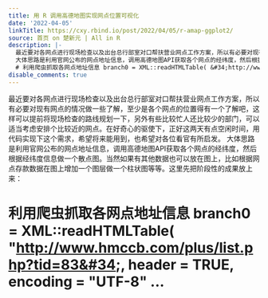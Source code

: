 ```yaml
---
title: 用 R 调用高德地图实现网点位置可视化
date: '2022-04-05'
linkTitle: https://cxy.rbind.io/post/2022/04/05/r-amap-ggplot2/
source: 首页 on 楚新元 | All in R
description: |-
  最近要对各网点进行现场检查以及出台总行部室对口帮扶营业网点工作方案，所以有必要对现有网点的情况做一些了解，至少是各个网点的位置得有一个了解吧，这样可以提前将现场检查的路线规划一下，另外有些比较忙人还比较少的部门，可以适当考虑安排个比较近的网点。在好奇心的驱使下，正好这两天有点空闲时间，用代码实现下这个需求，希望将来能用到，也希望对各位看官有所启发。
  大体思路是利用官网公布的网点地址信息，调用高德地图API获取各个网点的经纬度，然后根据经纬度信息做一个散点图。当然如果有其他数据也可以放在图上，比如根据网点存款数据在图上增加一个图层做一个柱状图等等。这里先把阶段性的成果放上来：
  # 利用爬虫抓取各网点地址信息 branch0 = XML::readHTMLTable( &#34;http://www.hmccb.com/plus/list.php?tid=83&#34;, header = TRUE, encoding = &#34;UTF-8&#34; ...
disable_comments: true
---
```

最近要对各网点进行现场检查以及出台总行部室对口帮扶营业网点工作方案，所以有必要对现有网点的情况做一些了解，至少是各个网点的位置得有一个了解吧，这样可以提前将现场检查的路线规划一下，另外有些比较忙人还比较少的部门，可以适当考虑安排个比较近的网点。在好奇心的驱使下，正好这两天有点空闲时间，用代码实现下这个需求，希望将来能用到，也希望对各位看官有所启发。
大体思路是利用官网公布的网点地址信息，调用高德地图API获取各个网点的经纬度，然后根据经纬度信息做一个散点图。当然如果有其他数据也可以放在图上，比如根据网点存款数据在图上增加一个图层做一个柱状图等等。这里先把阶段性的成果放上来：
# 利用爬虫抓取各网点地址信息 branch0 = XML::readHTMLTable( &#34;http://www.hmccb.com/plus/list.php?tid=83&#34;, header = TRUE, encoding = &#34;UTF-8&#34; ...